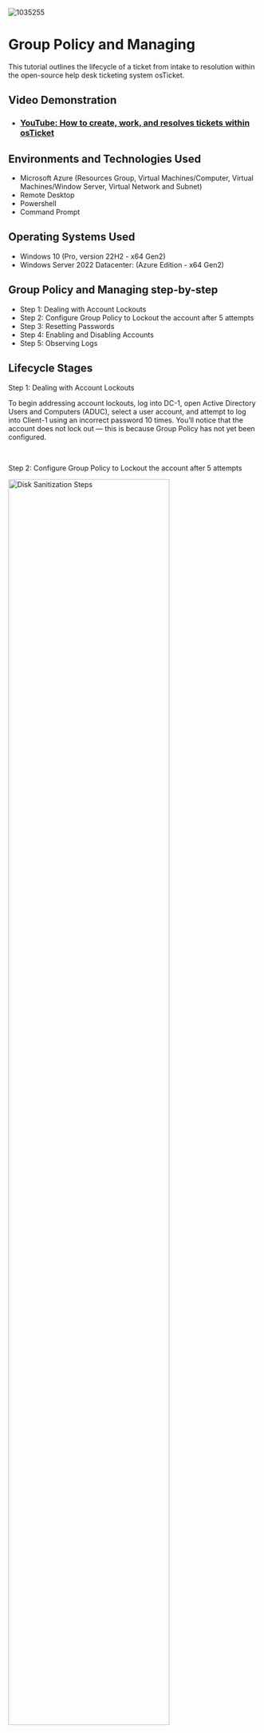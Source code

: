 ![1035255](https://github.com/user-attachments/assets/7cdae74a-7836-4365-af4e-737124531edf)

# Group Policy and Managing
This tutorial outlines the lifecycle of a ticket from intake to resolution within the open-source help desk ticketing system osTicket.<br />


<h2>Video Demonstration</h2>

- ### [YouTube: How to create, work, and resolves tickets within osTicket](https://www.youtube.com)

<h2>Environments and Technologies Used</h2>

- Microsoft Azure (Resources Group, Virtual Machines/Computer, Virtual Machines/Window Server, Virtual Network and Subnet)
- Remote Desktop
- Powershell
- Command Prompt

<h2>Operating Systems Used </h2>

- Windows 10 (Pro, version 22H2 - x64 Gen2)
- Windows Server 2022 Datacenter: (Azure Edition - x64 Gen2)

<h2>Group Policy and Managing step-by-step</h2>

- Step 1: Dealing with Account Lockouts
- Step 2: Configure Group Policy to Lockout the account after 5 attempts
- Step 3: Resetting Passwords
- Step 4: Enabling and Disabling Accounts
- Step 5: Observing Logs

<h2>Lifecycle Stages</h2>

Step 1: Dealing with Account Lockouts
<p>
</p>
<p>
To begin addressing account lockouts, log into DC-1, open Active Directory Users and Computers (ADUC), select a user account, and attempt to log into Client-1 using an incorrect password 10 times. You’ll notice that the account does not lock out — this is because Group Policy has not yet been configured.
</p>
<br />

Step 2: Configure Group Policy to Lockout the account after 5 attempts
<p>
<img src="https://i.imgur.com/vuohGM7.png" height="80%" width="80%" alt="Disk Sanitization Steps"/>
</p>
<p>
On DC-1, open the Group Policy Management Console (GPMC) by clicking Start, typing gpmc.msc, and pressing Enter. In GPMC, navigate to Forest: mydomain.com > Domains > mydomain.com > Group Policy Objects, right- click Default Domain Policy, and select Edit to open the Group Policy Management Editor.
<br />

<p>
<img src="https://i.imgur.com/oHaOFIM.png" height="80%" width="80%" alt="Disk Sanitization Steps"/>
</p>
<p>
From there, expand: Computer Configuration > Policies > Windows Settings > Security Settings > Account Policies > Account Lockout Policy. Configure the settings by double-clicking Account Lockout Duration, enabling the policy, setting it to 30 minutes, and clicking Apply and OK.
</p>
<br />

<p>
<img src="https://i.imgur.com/GUJsnBM.png" height="80%" width="80%" alt="Disk Sanitization Steps"/>
</p>
<p>
Then, set the Account Lockout Threshold to 5 attempts, and apply the changes.
</p>
<br />

<p>
<img src="https://i.imgur.com/rceyQTu.png" height="80%" width="80%" alt="Disk Sanitization Steps"/>
</p>
<p>
Return to Group Policy Management GPM, select Default Domain Policy, and review the updated settings. To apply the policy, you can either wait for the default 90-minute propagation period or force an update.
</p>
<br />

<p>
<img src="https://i.imgur.com/DV4z7Uf.png" height="80%" width="80%" alt="Disk Sanitization Steps"/>
</p>
<p>
To do the latter, log into Client-1 as jane_admin (mydomain.com\jane_admin, password: Vmdemo12345$), open Command Prompt as an administrator, and run gpupdate /force. After the update, run gpresult /r to confirm the policy has applied. Log out of Client-1.
</p>
<br />

<p>
<img src="https://i.imgur.com/gmPTGbA.png" height="80%" width="80%" alt="Disk Sanitization Steps"/>
</p>
<p>
To verify the policy, attempt to log into Client-1 using the selected account and enter an incorrect password five times. The account should now be locked. Even when using the correct password, the account remains locked.
</p>
<br />

<p>
<img src="https://i.imgur.com/SuGAzkG.png" height="80%" width="80%" alt="Disk Sanitization Steps"/>
</p>
<p>
To unlock it, return to DC-1, open ADUC, right-click mydomain, select Find, search for the account, open its properties, go to the Account tab, check Unlock Account, and apply the changes. You should now be able to log into Client-1 successfully.
</p>
<br />

Step 3: Resetting Passwords
<p>
<img src="https://i.imgur.com/VnwRGOr.png" height="80%" width="80%" alt="Disk Sanitization Steps"/>
</p>
<p>
To reset a password, go to ADUC on DC-1, search for the account, right-click it, select Reset Password, and set a new password (e.g., Password2). Test the new password by logging in, then log out.
</p>
<br />

Step 4: Enabling and Disabling Accounts
<p>
<img src="https://i.imgur.com/Inv8xUD.png" height="80%" width="80%" alt="Disk Sanitization Steps"/>
</p>
<p>
To disable and re-enable an account, go to ADUC in DC-1, search for the account, right-click it, and select Disable Account.
</p>
<br />

<p>
<img src="https://i.imgur.com/fDoyffr.png" height="80%" width="80%" alt="Disk Sanitization Steps"/>
</p>
<p>
Attempt to log into Client-1 and observe the error message. Then, return to ADUC, re-enable the account, and try logging in again.
</p>
<br />

Step 5: Observing Logs
<p>
<img src="https://i.imgur.com/DJmEXEB.png" height="80%" width="80%" alt="Disk Sanitization Steps"/>
</p>
<p>
Finally, to observe security logs, log into Client-1 with your account, open the Event Viewer by typing eventvwr.msc in the search bar, and run it as jane_admin. Expand Windows Logs > Security, use the Find feature to search for the account, and review the logs for Audit Failures, particularly those related to login attempts.
</p>
<br />
